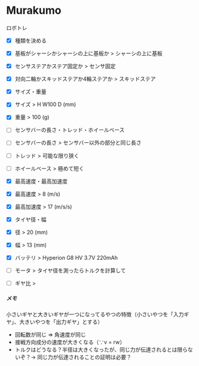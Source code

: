 # Murakumo
ロボトレ

- [x] 種類を決める
 - [x] 基板がシャーシかシャーシの上に基板か > シャーシの上に基板
 - [x] センサステアかステア固定か > センサ固定
 - [x] 対向二輪かスキッドステアか4輪ステアか > スキッドステア

- [x] サイズ・重量
 - [x] サイズ > H W100 D (mm)
 - [x] 重量 > 100 (g)

- [ ] センサバーの長さ・トレッド・ホイールベース
 - [ ] センサバーの長さ > センサバー以外の部分と同じ長さ
 - [ ] トレッド > 可能な限り狭く
 - [ ] ホイールベース > 極めて短く

- [x] 最高速度・最高加速度
 - [x] 最高速度 > 8 (m/s)
 - [x] 最高加速度 > 17 (m/s/s)

- [x] タイヤ径・幅
 - [x] 径 > 20 (mm)
 - [x] 幅 > 13 (mm)


- [x] バッテリ > Hyperion G8 HV 3.7V 220mAh

- [ ] モータ > タイヤ径を測ったらトルクを計算して

- [ ] ギヤ比 > 

##### メモ
小さいギヤと大きいギヤが一つになってるやつの特徴（小さいやつを「入力ギヤ」、大きいやつを「出力ギヤ」とする）
- 回転数が同じ => 角速度が同じ
- 接戦方向成分の速度が大きくなる（∵v = rw）
- トルクはどうなる？半径は大きくなったが、同じ力が伝達されるとは限らないぞ？-> 同じ力が伝達されることの証明は必要？
